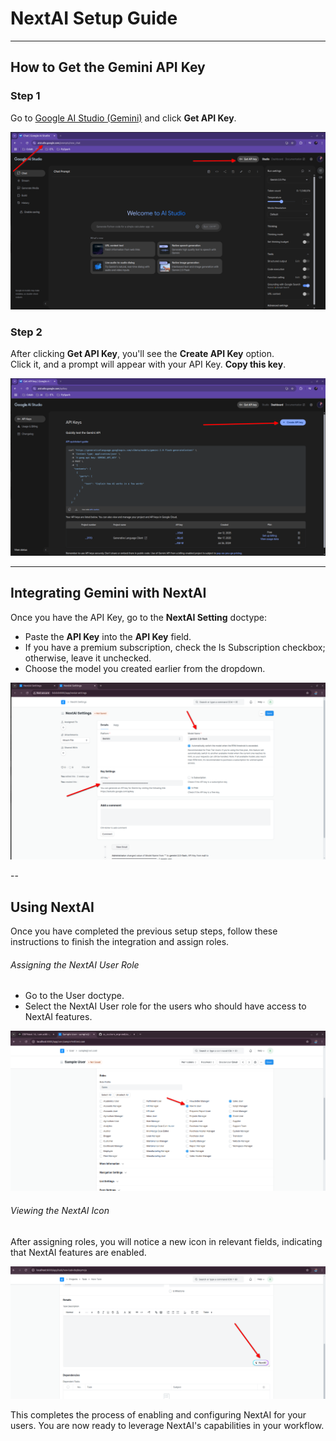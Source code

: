 # **NextAI Setup Guide**

---

## **How to Get the Gemini API Key**

### **Step 1**
Go to [Google AI Studio (Gemini)](https://aistudio.google.com/) and click **Get API Key**.

![Step 1](image.png)

### **Step 2**
After clicking **Get API Key**, you'll see the **Create API Key** option.  
Click it, and a prompt will appear with your API Key. **Copy this key**.

![Step 2](image-1.png)

---

## **Integrating Gemini with NextAI**

Once you have the API Key, go to the **NextAI Setting** doctype:

- Paste the **API Key** into the **API Key** field.  
- If you have a premium subscription, check the Is Subscription checkbox; otherwise, leave it unchecked.
- Choose the model you created earlier from the dropdown.

![NextAI Setting](image-2.png)

--

## Using NextAI
Once you have completed the previous setup steps, follow these instructions to finish the integration and assign roles.

###### Assigning the NextAI User Role
- Go to the User doctype.
- Select the NextAI User role for the users who should have access to NextAI features.

![alt text](image-4.png)

###### Viewing the NextAI Icon
After assigning roles, you will notice a new icon in relevant fields, indicating that NextAI features are enabled.

![alt text](image-5.png)

This completes the process of enabling and configuring NextAI for your users. You are now ready to leverage NextAI's capabilities in your workflow.

